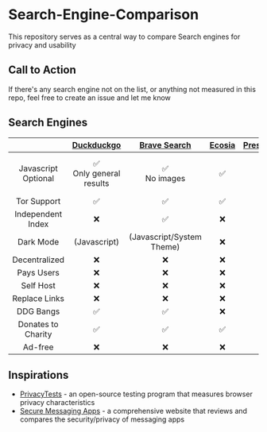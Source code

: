 # Search-Engine-Comparison
This repository serves as a central way to compare Search engines for privacy and usability

## Call to Action
If there's any search engine not on the list, or anything not measured in this repo, feel free to create an issue and let me know

## Search Engines
|| [Duckduckgo](duckduckgo.com)|[Brave Search](search.brave.com)|[Ecosia](ecosia.org)|[Presearch](presearch.org)|[Whoogle](https://github.com/benbusby/whoogle-search)|[Searx](https://github.com/searx/searx)|
| :---: | :---: | :---: | :---: | :---:| :---:| :---:|
|Javascript Optional| ✅ <br />Only general results|✅ <br />No images| ✅| ❌|✅|✅ <br /> Harder to switch categories|
|Tor Support|✅|✅|✅|✅|✅|✅|
|Independent Index|❌|✅|❌|❌|❌|❌|
|Dark Mode|(Javascript)|(Javascript/System Theme)|❌|❌|✅|✅|
|Decentralized|❌|❌|❌|✅|❌|❌|
|Pays Users|❌|❌|❌|✅|❌|❌|
|Self Host|❌|❌|❌|❌|✅|✅|
|Replace Links|❌|❌|❌|❌|✅|❌|
|DDG Bangs|✅|✅|❌|❌|✅|❌|
|Donates to Charity|✅|✅|✅|❌|N/A|N/A|
|Ad-free|❌|❌|❌|❌|✅|✅|




## Inspirations
- [PrivacyTests](https://privacytests.org) - an open-source testing program that measures browser privacy characteristics
- [Secure Messaging Apps](https://www.securemessagingapps.com) - a comprehensive website that reviews and compares the security/privacy of messaging apps 
